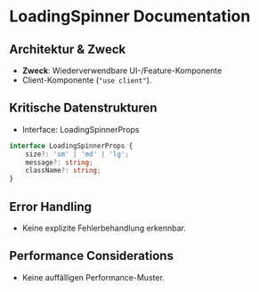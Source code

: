 <!-- Source: app/components/UI/LoadingSpinner.tsx -->

# LoadingSpinner Documentation

## Architektur & Zweck
- **Zweck**: Wiederverwendbare UI-/Feature-Komponente
- Client-Komponente (`"use client"`).



## Kritische Datenstrukturen
- Interface: LoadingSpinnerProps

```typescript
interface LoadingSpinnerProps {
    size?: 'sm' | 'md' | 'lg';
    message?: string;
    className?: string;
}
```




## Error Handling
- Keine explizite Fehlerbehandlung erkennbar.


## Performance Considerations
- Keine auffälligen Performance-Muster.

